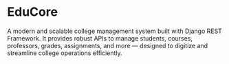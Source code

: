 # EduCore
A modern and scalable college management system built with Django REST Framework. It provides robust APIs to manage students, courses, professors, grades, assignments, and more — designed to digitize and streamline college operations efficiently.
